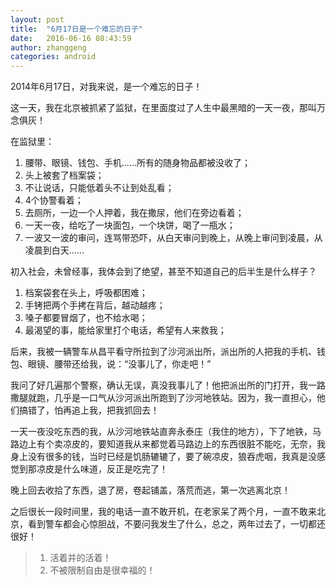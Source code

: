 ```yaml
---
layout: post
title:  "6月17日是一个难忘的日子"
date:   2016-06-16 08:43:59
author: zhanggeng
categories: android
---
```



2014年6月17日，对我来说，是一个难忘的日子！

这一天，我在北京被抓紧了监狱，在里面度过了人生中最黑暗的一天一夜，那叫万念俱灰！

在监狱里：

1. 腰带、眼镜、钱包、手机......所有的随身物品都被没收了；
2. 头上被套了档案袋；
3. 不让说话，只能低着头不让到处乱看；
4. 4个协警看着；
5. 去厕所，一边一个人押着，我在撒尿，他们在旁边看着；
6. 一天一夜，给吃了一块面包，一个块饼，喝了一瓶水；
7. 一波又一波的审问，连骂带恐吓，从白天审问到晚上，从晚上审问到凌晨，从凌晨到白天......

初入社会，未曾经事，我体会到了绝望，甚至不知道自己的后半生是什么样子？

1. 档案袋套在头上，呼吸都困难；
2. 手铐把两个手拷在背后，越动越疼；
3. 嗓子都要冒烟了，也不给水喝；
4. 最渴望的事，能给家里打个电话，希望有人来救我；

后来，我被一辆警车从昌平看守所拉到了沙河派出所，派出所的人把我的手机、钱包、眼镜、腰带还给我，说：“没事儿了，你走吧！”

我问了好几遍那个警察，确认无误，真没我事儿了！他把派出所的门打开，我一路撒腿就跑，几乎是一口气从沙河派出所跑到了沙河地铁站。因为，我一直担心，他们搞错了，怕再追上我，把我抓回去！

一天一夜没吃东西的我，从沙河地铁站直奔永泰庄（我住的地方），下了地铁，马路边上有个卖凉皮的，要知道我从来都觉着马路边上的东西很脏不能吃，无奈，我身上没有很多的钱，当时已经是饥肠辘辘了，要了碗凉皮，狼吞虎咽，我真是没感觉到那凉皮是什么味道，反正是吃完了！

晚上回去收拾了东西，退了房，卷起铺盖，落荒而逃，第一次逃离北京！

之后很长一段时间里，我的电话一直不敢开机，在老家呆了两个月，一直不敢来北京，看到警车都会心惊胆战，不要问我发生了什么，总之，两年过去了，一切都还很好！

> 1. 活着并的活着！
> 2. 不被限制自由是很幸福的！



